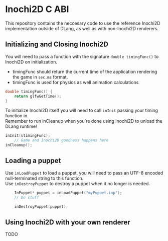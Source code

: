 # Inochi2D C ABI
This repository contains the neccesary code to use the reference Inochi2D implementation outside of DLang, as well as with non-Inochi2D renderers.


## Initializing and Closing Inochi2D
You will need to pass a function with the signature `double timingFunc()` to Inochi2D on initialization.  
 * timingFunc should return the current time of the application rendering the game in `sec.ms` format.
 * timingFunc is used for physics as well animation calculations

```c
double timingFunc() {
    return glfwGetTime();
}
```

To initialize Inochi2D itself you will need to call `inInit` passing your timing function in.  
Remember to run inCleanup when you're done using Inochi2D to unload the DLang runtime!

```c
inInit(&timingFunc);
    // Game and Inochi2D goodness happens here
inCleanup();
```

## Loading a puppet
Use `inLoadPuppet` to load a puppet, you will need to pass an UTF-8 encoded null-terminated string to this function.  
Use `inDestroyPuppet` to destroy a puppet when it no longer is needed.

```c
    InPuppet* puppet = inLoadPuppet("myPuppet.inp");
    // Do stuff

    inDestroyPuppet(puppet);
```

## Using Inochi2D with your own renderer
TODO